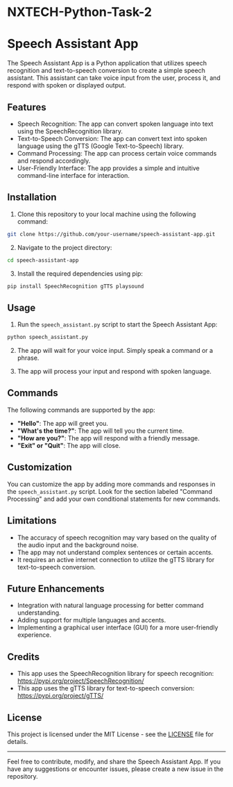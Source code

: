 # NXTECH-Python-Task-2

# Speech Assistant App

The Speech Assistant App is a Python application that utilizes speech recognition and text-to-speech conversion to create a simple speech assistant. This assistant can take voice input from the user, process it, and respond with spoken or displayed output.

## Features

- Speech Recognition: The app can convert spoken language into text using the SpeechRecognition library.
- Text-to-Speech Conversion: The app can convert text into spoken language using the gTTS (Google Text-to-Speech) library.
- Command Processing: The app can process certain voice commands and respond accordingly.
- User-Friendly Interface: The app provides a simple and intuitive command-line interface for interaction.

## Installation

1. Clone this repository to your local machine using the following command:

```bash
git clone https://github.com/your-username/speech-assistant-app.git
```

2. Navigate to the project directory:

```bash
cd speech-assistant-app
```

3. Install the required dependencies using pip:

```bash
pip install SpeechRecognition gTTS playsound
```

## Usage

1. Run the `speech_assistant.py` script to start the Speech Assistant App:

```bash
python speech_assistant.py
```

2. The app will wait for your voice input. Simply speak a command or a phrase.

3. The app will process your input and respond with spoken language.

## Commands

The following commands are supported by the app:

- **"Hello"**: The app will greet you.
- **"What's the time?"**: The app will tell you the current time.
- **"How are you?"**: The app will respond with a friendly message.
- **"Exit" or "Quit"**: The app will close.

## Customization

You can customize the app by adding more commands and responses in the `speech_assistant.py` script. Look for the section labeled "Command Processing" and add your own conditional statements for new commands.

## Limitations

- The accuracy of speech recognition may vary based on the quality of the audio input and the background noise.
- The app may not understand complex sentences or certain accents.
- It requires an active internet connection to utilize the gTTS library for text-to-speech conversion.

## Future Enhancements

- Integration with natural language processing for better command understanding.
- Adding support for multiple languages and accents.
- Implementing a graphical user interface (GUI) for a more user-friendly experience.

## Credits

- This app uses the SpeechRecognition library for speech recognition: https://pypi.org/project/SpeechRecognition/
- This app uses the gTTS library for text-to-speech conversion: https://pypi.org/project/gTTS/

## License

This project is licensed under the MIT License - see the [LICENSE](LICENSE) file for details.

---

Feel free to contribute, modify, and share the Speech Assistant App. If you have any suggestions or encounter issues, please create a new issue in the repository.
